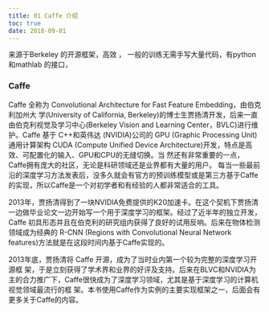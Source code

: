 ```yaml
---
title: 01 Caffe 介绍
toc: true
date: 2018-09-01
---
```



来源于Berkeley 的开源框架，高效 ， 一般的训练无需手写大量代码，有python 和mathlab 的接口，



### Caffe

Caffe 全称为 Convolutional Architecture for Fast Feature Embedding，由伯克利加州大 学(University of California, Berkeley)的博士生贾扬清开发，后来一直由伯克利视觉及学习中心(Berkeley Vision and Learning Center，BVLC)进行维护。Caffe 基于 C++和英伟达 (NVIDIA)公司的 GPU (Graphic Processing Unit)通用计算架构 CUDA (Compute Unified Device Architecture)开发，特点是高效、可配置化的输入、GPU和CPU的无缝切换。当 然还有非常重要的一点，Caffe拥有庞大的社区，无论是科研领域还是业界都有大量的用户。 每当一些最前沿的深度学习方法发表后，没多久就会有官方的预训练模型或是第三方基于Caffe的实现，所以Caffe是一个对初学者和有经验的人都非常适合的工具。

2013年，贾扬清得到了一块NVIDIA免费提供的K20加速卡。在这个契机下贾扬清 一边做毕业论文一边开始写一个用于深度学习的框架。经过了近半年的独立开发，Caffe 初具形态并且在伯克利的研究组内获得了良好的试用反响。后来在物体检测领域成为经典的 R-CNN (Regions with Convolutional Neural Network features)方法就是在这段时间内基于Caffe实现的。

2013年底，贾扬清将 Caffe 开源，成为了当时业内第一个较为完整的深度学习开源框 架，于是立刻获得了学术界和业界的好评及支持。后来在BLVC和NVIDIA为主的合力推广下，Caffe很快成为了深度学习领域，尤其是基于深度学习的计算机视觉领域最流行的框 架。本书使用Caffe作为实例的主要实现框架之一，后面会有更多关于Caffe的内容。
